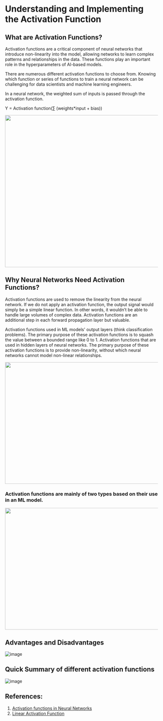 # **Understanding and Implementing the Activation Function**

## **What are Activation Functions?**
Activation functions are a critical component of neural networks that introduce non-linearity into the model, allowing networks to learn complex patterns and relationships in the data. These functions play an important role in the hyperparameters of AI-based models. 

There are numerous different activation functions to choose from. Knowing which function or series of functions to train a neural network can be challenging for data scientists and machine learning engineers. 

In a neural network, the weighted sum of inputs is passed through the activation function.

Y = Activation function(∑ (weights*input + bias))

<img src="https://github.com/TasnimNiger/Deep-Learning-Resources/assets/85071596/ff9d94a2-3435-4431-823e-e7c913538b8c" width="700" height="500" align="center">

## **Why Neural Networks Need Activation Functions?**
Activation functions are used to remove the linearity from the neural network. If we do not apply an activation function, the output signal would simply be a simple linear function. In other words, it wouldn’t be able to handle large volumes of complex data. Activation functions are an additional step in each forward propagation layer but valuable. 

Activation functions used in ML models' output layers (think classification problems). The primary purpose of these activation functions is to squash the value between a bounded range like 0 to 1.
Activation functions that are used in hidden layers of neural networks. The primary purpose of these activation functions is to provide non-linearity, without which neural networks cannot model non-linear relationships.

<img src="https://github.com/TasnimNiger/Deep-Learning-Resources/assets/85071596/80737c0e-3b75-4c1f-9f3d-bbb34c94b230" width="600" height="400" align="center">

### **Activation functions are mainly of two types based on their use in an ML model.**
<img src="https://github.com/TasnimNiger/Deep-Learning-Resources/assets/85071596/8c91052c-3e28-4990-8346-e98a1a31b59a" width="600" height="400" align="center">



## **Advantages and Disadvantages**
![image](https://github.com/TasnimNiger/Deep-Learning-Resources/assets/85071596/9609a39e-ca9b-41bf-bc82-8eb3b967255b)

## **Quick Summary of different activation functions**
![image](https://github.com/TasnimNiger/Deep-Learning-Resources/assets/85071596/978a0327-28c9-4afa-817f-365e918c6a59)

## **References:**
1. [Activation functions in Neural Networks](https://medium.com/@datta.nagraj/activation-functions-in-neural-networks-6ffe7b723420)
2. [Linear Activation Function](https://iq.opengenus.org/linear-activation-function/)
